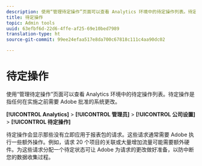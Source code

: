 ```yaml
---
description: 使用“管理待定操作”页面可以查看 Analytics 环境中的待定操作列表。待定操作是指任何在实施之前需要 Adobe 批准的系统更改。
title: 待定操作
topic: Admin tools
uuid: 63efbf6d-22d6-4ffe-af25-69e10bed7989
translation-type: ht
source-git-commit: 99ee24efaa517e8da700c67818c111c4aa90dc02

---
```



# 待定操作

使用“管理待定操作”页面可以查看 Analytics 环境中的待定操作列表。待定操作是指任何在实施之前需要 Adobe 批准的系统更改。

**[!UICONTROL Analytics]** > **[!UICONTROL 管理员]** > **[!UICONTROL 公司设置]** > **[!UICONTROL 待定操作]**

待定操作会显示那些没有立即应用于报表包的请求。这些请求通常需要 Adobe 执行一些额外操作。例如，请求 20 个项目的关联或大量增加流量可能需要额外硬件。为这些请求分配一个待定状态可让 Adobe 为请求的更改做好准备，以防中断您的数据收集过程。

